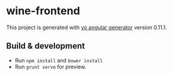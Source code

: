 # wine-frontend

This project is generated with [yo angular generator](https://github.com/yeoman/generator-angular)
version 0.11.1.

## Build & development

- Run `npm install` and `bower install`
- Run `grunt serve` for preview.


